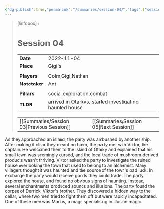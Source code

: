 ```yaml
---
{"dg-publish":true,"permalink":"/summaries/session-04/","tags":["session"]}
---
```


> [!infobox]+
> # Session 04
> 
> | | |
> | --- | --- |
> | **Date** | 2022-11-04 |
> | **Place** | Gigi's |
> | | | 
> | **Players** | Colm,Gigi,Nathan |
> | **Notetaker** | Ant |
> | | | 
> | **Pillars** | social,exploration,combat | 
> | **TLDR** | arrived in Otarkys, started investigating haunted house |
> 
> | | |
> | --- | --- |
> | [[Summaries/Session 03\|Previous Session]] | [[Summaries/Session 05\|Next Session]] |

As they approached an island, the party was ambushed by another ship. After making it clear they meant no harm, the party met with Viktor, the captain. He welcomed them to the island of Otarky and explained that his small town was seemingly cursed, and the local trade of mushroom-derived products wasn't thriving. Viktor asked the party to investigate the ruined house overlooking the town that used to belong to an alchemist. Many villagers thought it was haunted and the source of the town's bad luck. In exchange the party would receive goods they could trade. The party explored the house, and found no obvious signs of haunting. Instead, several enchantments produced sounds and illusions. The party found the corpse of Derrick, Viktor's brother. They discovered a hidden way to the cellar, where two men tried to fight them off but were rapidly incapacitated. One of these men was Marius, a mage specialising in illusion magic.
